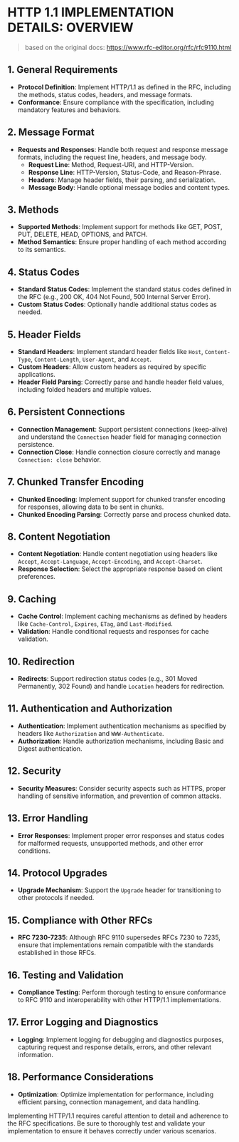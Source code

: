 # HTTP 1.1 IMPLEMENTATION DETAILS: OVERVIEW

> based on the original docs: https://www.rfc-editor.org/rfc/rfc9110.html

## 1. General Requirements

- **Protocol Definition**: Implement HTTP/1.1 as defined in the RFC, including the methods, status codes, headers, and message formats.
- **Conformance**: Ensure compliance with the specification, including mandatory features and behaviors.

## 2. Message Format

- **Requests and Responses**: Handle both request and response message formats, including the request line, headers, and message body.
  - **Request Line**: Method, Request-URI, and HTTP-Version.
  - **Response Line**: HTTP-Version, Status-Code, and Reason-Phrase.
  - **Headers**: Manage header fields, their parsing, and serialization.
  - **Message Body**: Handle optional message bodies and content types.

## 3. Methods

- **Supported Methods**: Implement support for methods like GET, POST, PUT, DELETE, HEAD, OPTIONS, and PATCH.
- **Method Semantics**: Ensure proper handling of each method according to its semantics.

## 4. Status Codes

- **Standard Status Codes**: Implement the standard status codes defined in the RFC (e.g., 200 OK, 404 Not Found, 500 Internal Server Error).
- **Custom Status Codes**: Optionally handle additional status codes as needed.

## 5. Header Fields

- **Standard Headers**: Implement standard header fields like `Host`, `Content-Type`, `Content-Length`, `User-Agent`, and `Accept`.
- **Custom Headers**: Allow custom headers as required by specific applications.
- **Header Field Parsing**: Correctly parse and handle header field values, including folded headers and multiple values.

## 6. Persistent Connections

- **Connection Management**: Support persistent connections (keep-alive) and understand the `Connection` header field for managing connection persistence.
- **Connection Close**: Handle connection closure correctly and manage `Connection: close` behavior.

## 7. Chunked Transfer Encoding

- **Chunked Encoding**: Implement support for chunked transfer encoding for responses, allowing data to be sent in chunks.
- **Chunked Encoding Parsing**: Correctly parse and process chunked data.

## 8. Content Negotiation

- **Content Negotiation**: Handle content negotiation using headers like `Accept`, `Accept-Language`, `Accept-Encoding`, and `Accept-Charset`.
- **Response Selection**: Select the appropriate response based on client preferences.

## 9. Caching

- **Cache Control**: Implement caching mechanisms as defined by headers like `Cache-Control`, `Expires`, `ETag`, and `Last-Modified`.
- **Validation**: Handle conditional requests and responses for cache validation.

## 10. Redirection

- **Redirects**: Support redirection status codes (e.g., 301 Moved Permanently, 302 Found) and handle `Location` headers for redirection.

## 11. Authentication and Authorization

- **Authentication**: Implement authentication mechanisms as specified by headers like `Authorization` and `WWW-Authenticate`.
- **Authorization**: Handle authorization mechanisms, including Basic and Digest authentication.

## 12. Security

- **Security Measures**: Consider security aspects such as HTTPS, proper handling of sensitive information, and prevention of common attacks.

## 13. Error Handling

- **Error Responses**: Implement proper error responses and status codes for malformed requests, unsupported methods, and other error conditions.

## 14. Protocol Upgrades

- **Upgrade Mechanism**: Support the `Upgrade` header for transitioning to other protocols if needed.

## 15. Compliance with Other RFCs

- **RFC 7230-7235**: Although RFC 9110 supersedes RFCs 7230 to 7235, ensure that implementations remain compatible with the standards established in those RFCs.

## 16. Testing and Validation

- **Compliance Testing**: Perform thorough testing to ensure conformance to RFC 9110 and interoperability with other HTTP/1.1 implementations.

## 17. Error Logging and Diagnostics

- **Logging**: Implement logging for debugging and diagnostics purposes, capturing request and response details, errors, and other relevant information.

## 18. Performance Considerations

- **Optimization**: Optimize implementation for performance, including efficient parsing, connection management, and data handling.

Implementing HTTP/1.1 requires careful attention to detail and adherence to the RFC specifications. Be sure to thoroughly test and validate your implementation to ensure it behaves correctly under various scenarios.

